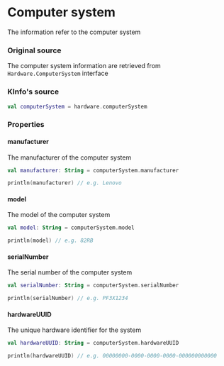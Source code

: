 # Computer system

The information refer to the computer system

### Original source

The computer system information are retrieved from `Hardware.ComputerSystem` interface

### KInfo's source

```kotlin
val computerSystem = hardware.computerSystem
```

### Properties

#### manufacturer

The manufacturer of the computer system

```kotlin
val manufacturer: String = computerSystem.manufacturer

println(manufacturer) // e.g. Lenovo
```

#### model

The model of the computer system

```kotlin
val model: String = computerSystem.model

println(model) // e.g. 82RB
```

#### serialNumber

The serial number of the computer system

```kotlin
val serialNumber: String = computerSystem.serialNumber

println(serialNumber) // e.g. PF3X1234
```

#### hardwareUUID

The unique hardware identifier for the system

```kotlin
val hardwareUUID: String = computerSystem.hardwareUUID

println(hardwareUUID) // e.g. 00000000-0000-0000-0000-000000000000
```